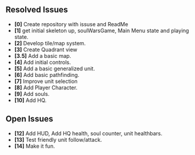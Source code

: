 ## Resolved Issues ##

- **[0]** Create repository with issuse and ReadMe
- **[1]** get initial skeleton up, soulWarsGame, Main Menu state and playing state.
- **[2]** Develop tile/map system.
- **[3]** Create Quadrant view
- **[3.5]**  Add a basic map.
- **[4]** Add initial controls.
- **[5]** Add a basic generalized unit.
- **[6]**   Add basic pathfinding.
- **[7]** Improve unit selection
- **[8]**  Add Player Character.
- **[9]**  Add souls.
- **[10]** Add HQ.

## Open Issues ##

- **[12]** Add HUD, Add HQ health, soul counter, unit healthbars.
- **[13]** Test friendly unit follow/attack.
- **[14]** Make it fun.